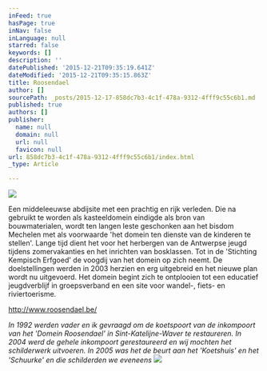```yaml
---
inFeed: true
hasPage: true
inNav: false
inLanguage: null
starred: false
keywords: []
description: ''
datePublished: '2015-12-21T09:35:19.641Z'
dateModified: '2015-12-21T09:35:15.863Z'
title: Roosendael
author: []
sourcePath: _posts/2015-12-17-858dc7b3-4c1f-478a-9312-4fff9c55c6b1.md
published: true
authors: []
publisher:
  name: null
  domain: null
  url: null
  favicon: null
url: 858dc7b3-4c1f-478a-9312-4fff9c55c6b1/index.html
_type: Article

---
```

![](https://the-grid-user-content.s3-us-west-2.amazonaws.com/076d4fed-656f-48e6-9cbe-03bde42aec25.jpg)

Een middeleeuwse abdijsite met een prachtig en rijk verleden. Die na gebruikt te worden als kasteeldomein eindigde als bron van bouwmaterialen, wordt ten langen leste geschonken aan het bisdom Mechelen met als voorwaarde 'het domein ten dienste van de kinderen te stellen'. Lange tijd dient het voor het herbergen van de Antwerpse jeugd tijdens zomervakanties en het inrichten van bosklassen. Tot in de 'Stichting Kempisch Erfgoed' de voogdij van het domein op zich neemt. De doelstellingen werden in 2003 herzien en erg uitgebreid en het nieuwe plan wordt nu uitgevoerd. Het domein begint zich te ontplooien tot een educatief jeugdverblijf in groepsverband en een site voor wandel-, fiets- en riviertoerisme. 

[http://www.roosendael.be/ ][0]

_In 1992 werden vader en ik gevraagd om de koetspoort van de inkompoort van het 'Domein Roosendael' in Sint-Katelijne-Waver te restaureren. In 2004 werd de gehele inkompoort gerestaureerd en wij mochten het schilderwerk uitvoeren. In 2005 was het de beurt aan het 'Koetshuis' en het 'Schuurke' en die schilderden we eveneens_
![](https://the-grid-user-content.s3-us-west-2.amazonaws.com/17253fd2-920b-4e79-9467-4b8b4cb98fd4.gif)

[0]: http://www.roosendael.be/